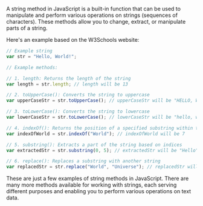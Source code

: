 A string method in JavaScript is a built-in function that can be used to manipulate and perform various operations on strings (sequences of characters). These methods allow you to change, extract, or manipulate parts of a string.

Here's an example based on the W3Schools website:

```javascript
// Example string
var str = "Hello, World!";

// Example methods:

// 1. length: Returns the length of the string
var length = str.length; // length will be 13

// 2. toUpperCase(): Converts the string to uppercase
var upperCaseStr = str.toUpperCase(); // upperCaseStr will be "HELLO, WORLD!"

// 3. toLowerCase(): Converts the string to lowercase
var lowerCaseStr = str.toLowerCase(); // lowerCaseStr will be "hello, world!"

// 4. indexOf(): Returns the position of a specified substring within the string
var indexOfWorld = str.indexOf("World"); // indexOfWorld will be 7

// 5. substring(): Extracts a part of the string based on indices
var extractedStr = str.substring(0, 5); // extractedStr will be "Hello"

// 6. replace(): Replaces a substring with another string
var replacedStr = str.replace("World", "Universe"); // replacedStr will be "Hello, Universe!"
```

These are just a few examples of string methods in JavaScript. There are many more methods available for working with strings, each serving different purposes and enabling you to perform various operations on text data.